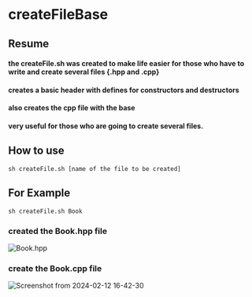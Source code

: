 # createFileBase

## Resume

#### the createFile.sh was created to make life easier for those who have to write and create several files {.hpp and .cpp}
#### creates a basic header with defines for constructors and destructors
#### also creates the cpp file with the base
#### very useful for those who are going to create several files.

## How to use

    sh createFile.sh [name of the file to be created]

## For Example

    sh createFile.sh Book

### created the Book.hpp file

![Book.hpp](https://github.com/i4b2c/createFileBase/assets/117470349/292e810b-b163-4ed4-ab29-e582e66102dd)

### create the Book.cpp file

![Screenshot from 2024-02-12 16-42-30](https://github.com/i4b2c/createFileBase/assets/117470349/137f02e7-6509-4da1-99cb-9dde63bf58f5)
